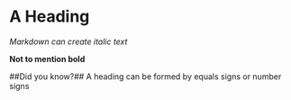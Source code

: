 A Heading
=========
*Markdown can create italic text*

**Not to mention bold**

##Did you know?##
A heading can be formed by equals signs or number signs
